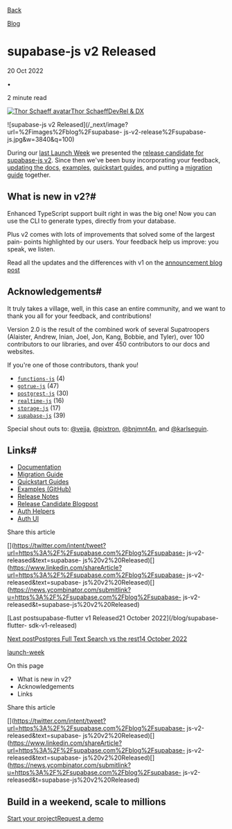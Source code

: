 [Back](/blog)

[Blog](/blog)

# supabase-js v2 Released

20 Oct 2022

•

2 minute read

[![Thor Schaeff
avatar](/_next/image?url=https%3A%2F%2Fgithub.com%2Fthorwebdev.png&w=96&q=75)Thor
SchaeffDevRel & DX](https://twitter.com/thorwebdev)

![supabase-js v2 Released](/_next/image?url=%2Fimages%2Fblog%2Fsupabase-
js-v2-release%2Fsupabase-js.jpg&w=3840&q=100)

During our [last Launch Week](/launch-week) we presented the [release
candidate for supabase-js v2](/blog/supabase-js-v2). Since then we've been
busy incorporating your feedback, [updating the
docs](/docs/reference/javascript/),
[examples](https://github.com/supabase/supabase/tree/master/examples),
[quickstart guides](/docs/guides/with-nextjs), and putting a [migration
guide](/docs/reference/javascript/v1/upgrade-guide) together.

## What is new in v2?#

Enhanced TypeScript support built right in was the big one! Now you can use
the CLI to generate types, directly from your database.

Plus v2 comes with lots of improvements that solved some of the largest pain-
points highlighted by our users. Your feedback help us improve: you speak, we
listen.

Read all the updates and the differences with v1 on the [announcement blog
post](/blog/supabase-js-v2)

## Acknowledgements#

It truly takes a village, well, in this case an entire community, and we want
to thank you all for your feedback, and contributions!

Version 2.0 is the result of the combined work of several Supatroopers
(Alaister, Andrew, Inian, Joel, Jon, Kang, Bobbie, and Tyler), over 100
contributors to our libraries, and over 450 contributors to our docs and
websites.

If you're one of those contributors, thank you!

  * [`functions-js`](https://github.com/supabase/functions-js/graphs/contributors) (4)
  * [`gotrue-js`](https://github.com/supabase/gotrue-js/graphs/contributors) (47)
  * [`postgrest-js`](https://github.com/supabase/postgrest-js/graphs/contributors) (30)
  * [`realtime-js`](https://github.com/supabase/realtime-js/graphs/contributors) (16)
  * [`storage-js`](https://github.com/supabase/storage-js/graphs/contributors) (17)
  * [`supabase-js`](https://github.com/supabase/supabase-js/graphs/contributors) (39)

Special shout outs to: [@vejja](https://github.com/vejja),
[@pixtron](https://github.com/pixtron),
[@bnjmnt4n](https://github.com/bnjmnt4n), and
[@karlseguin](https://github.com/karlseguin).

## Links#

  * [Documentation](/docs/reference/javascript)
  * [Migration Guide](/docs/reference/javascript/v1/upgrade-guide)
  * [Quickstart Guides](/docs/guides/with-nextjs)
  * [Examples (GitHub)](https://github.com/supabase/supabase/tree/master/examples)
  * [Release Notes](/docs/reference/javascript/release-notes)
  * [Release Candidate Blogpost](/blog/supabase-js-v2)
  * [Auth Helpers](/docs/guides/auth/auth-helpers/)
  * [Auth UI](https://supabase.com/docs/guides/auth/auth-helpers/auth-ui)

Share this article

[](https://twitter.com/intent/tweet?url=https%3A%2F%2Fsupabase.com%2Fblog%2Fsupabase-
js-v2-released&text=supabase-
js%20v2%20Released)[](https://www.linkedin.com/shareArticle?url=https%3A%2F%2Fsupabase.com%2Fblog%2Fsupabase-
js-v2-released&text=supabase-
js%20v2%20Released)[](https://news.ycombinator.com/submitlink?u=https%3A%2F%2Fsupabase.com%2Fblog%2Fsupabase-
js-v2-released&t=supabase-js%20v2%20Released)

[Last postsupabase-flutter v1 Released21 October 2022](/blog/supabase-flutter-
sdk-v1-released)

[Next postPostgres Full Text Search vs the rest14 October
2022](/blog/postgres-full-text-search-vs-the-rest)

[launch-week](/blog/tags/launch-week)

On this page

  * What is new in v2?
  * Acknowledgements
  * Links

Share this article

[](https://twitter.com/intent/tweet?url=https%3A%2F%2Fsupabase.com%2Fblog%2Fsupabase-
js-v2-released&text=supabase-
js%20v2%20Released)[](https://www.linkedin.com/shareArticle?url=https%3A%2F%2Fsupabase.com%2Fblog%2Fsupabase-
js-v2-released&text=supabase-
js%20v2%20Released)[](https://news.ycombinator.com/submitlink?u=https%3A%2F%2Fsupabase.com%2Fblog%2Fsupabase-
js-v2-released&t=supabase-js%20v2%20Released)

## Build in a weekend, scale to millions

[Start your project](https://supabase.com/dashboard)[Request a
demo](/contact/sales)

